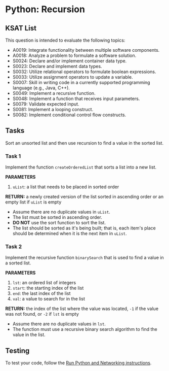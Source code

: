 # Python: Recursion
## KSAT List
This question is intended to evaluate the following topics:
- A0019: Integrate functionality between multiple software components.
- A0018: Analyze a problem to formulate a software solution.
- S0024: Declare and/or implement container data type.
- S0023: Declare and implement data types.
- S0032: Utilize relational operators to formulate boolean expressions.
- S0033: Utilize assignment operators to update a variable.
- S0007: Skill in writing code in a currently supported programming language (e.g., Java, C++).
- S0049: Implement a recursive function.
- S0048: Implement a function that receives input parameters.
- S0079: Validate expected input.
- S0081: Implement a looping construct.
- S0082: Implement conditional control flow constructs.

## Tasks
Sort an unsorted list and then use recursion to find a value in the sorted list.

### Task 1
Implement the function `createOrderedList` that sorts a list into a new list.

**PARAMETERS**
1. `uList`: a list that needs to be placed in sorted order

**RETURN:** a newly created version of the list sorted in ascending order or an empty list if `uList` is empty

- Assume there are no duplicate values in `uList`.
- The list must be sorted in ascending order.
- **DO NOT** use the sort function to sort the list.
- The list should be sorted as it's being built; that is, each item's place should be determined when it is the next 
  item in `uList`.

### Task 2
Implement the recursive function `binarySearch` that is used to find a value in a sorted list.

**PARAMETERS**
1. `lst`: an ordered list of integers
2. `start`: the starting index of the list
3. `end`: the last index of the list
4. `val`: a value to search for in the list

**RETURN:** the index of the list where the value was located, `-1` if the value was not found, or `-2` if `lst` is 
empty

- Assume there are no duplicate values in `lst`.
- The function must use a recursive binary search algorithm to find the value in the list.

## Testing
To test your code, follow the [Run Python and Networking instructions](https://gitlab.com/90cos/cyv/cyber-capability-developer-ccd/ccd-master-question-file/-/blob/master/performance/exam_files/compile-instructions.md).
